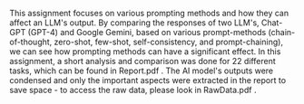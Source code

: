 This assignment focuses on various prompting methods and how they can affect an LLM's output. By comparing the responses of two LLM's, Chat-GPT (GPT-4) and Google Gemini, based on various prompt-methods (chain-of-thought, zero-shot, few-shot, self-consistency, and prompt-chaining), we can see how prompting methods can have a significant effect. In this assignment, a short analysis and comparison was done for 22 different tasks, which can be found in Report.pdf . The AI model's outputs were condensed and only the important aspects were extracted in the report to save space - to access the raw data, please look in RawData.pdf .